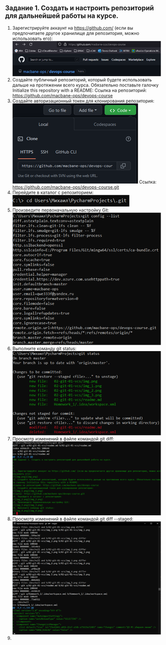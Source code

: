 ## Задание 1. Создать и настроить репозиторий для дальнейшей работы на курсе.



1. Зарегистрируйте аккаунт на https://github.com/ (если вы предпочитаете другое хранилище для репозитория, можно использовать его):
![img.png](img.png)
2. Создайте публичный репозиторий, который будете использовать дальше на протяжении всего курса. Обязательно поставьте галочку Initialize this repository with a README:
Ссылка на репозиторий: https://github.com/macbane-ops/devops-course
3. Создайте авторизационный токен для клонирования репозитория:
![img_1.png](img_1.png)
Ссылка: https://github.com/macbane-ops/devops-course.git
4. Перейдите в каталог с репозиторием:
![img_2.png](img_2.png)
5. Произведите первоначальную настройку Git:
![img_3.png](img_3.png)
6. Выполните команду git status:
![img_4.png](img_4.png)
7. Просмотр изменений в файле командой git diff:
![img_5.png](img_5.png)
8. Просмотр изменений в файле командой git diff --staged:
![img_6.png](img_6.png)
9. 
